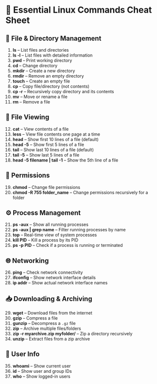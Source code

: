 # 🐧 Essential Linux Commands Cheat Sheet

## 📁 File & Directory Management

1. **ls** – List files and directories  
2. **ls -l** – List files with detailed information  
3. **pwd** – Print working directory  
4. **cd** – Change directory  
5. **mkdir** – Create a new directory  
6. **rmdir** – Remove an empty directory  
7. **touch** – Create an empty file  
8. **cp** – Copy file/directory (not contents)  
9. **cp -r** – Recursively copy directory and its contents  
10. **mv** – Move or rename a file  
11. **rm** – Remove a file  

## 📄 File Viewing

12. **cat** – View contents of a file  
13. **less** – View file contents one page at a time  
14. **head** – Show first 10 lines of a file (default)  
15. **head -5** – Show first 5 lines of a file  
16. **tail** – Show last 10 lines of a file (default)  
17. **tail -5** – Show last 5 lines of a file  
18. **head -5 filename | tail -1** – Show the 5th line of a file  

## 🔐 Permissions

19. **chmod** – Change file permissions  
20. **chmod -R 755 folder_name** – Change permissions recursively for a folder  

## ⚙️ Process Management

21. **ps -aux** – Show all running processes  
22. **ps -aux | grep name** – Filter running processes by name  
23. **top** – Real-time view of system processes  
24. **kill PID** – Kill a process by its PID  
25. **ps -p PID** – Check if a process is running or terminated  

## 🌐 Networking

26. **ping** – Check network connectivity  
27. **ifconfig** – Show network interface details  
28. **ip addr** – Show actual network interface names  

## 📥 Downloading & Archiving

29. **wget** – Download files from the internet  
30. **gzip** – Compress a file  
31. **gunzip** – Decompress a `.gz` file  
32. **zip** – Archive multiple files/folders  
33. **zip -r myarchive.zip myfolder/** – Zip a directory recursively  
34. **unzip** – Extract files from a zip archive  

## 👤 User Info

35. **whoami** – Show current user  
36. **id** – Show user and group IDs  
37. **who** – Show logged-in users

